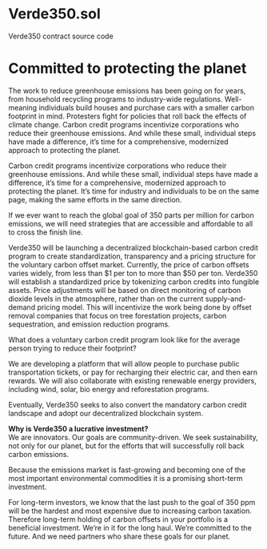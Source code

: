 # Verde350.sol
Verde350 contract source code <br>
<h1>
<strong>
Committed to protecting the planet
  </strong></h1>
  

The work to reduce greenhouse emissions has been going on for years, from household recycling programs to industry-wide regulations. Well-meaning individuals build houses and purchase cars with a smaller carbon footprint in mind. Protesters fight for policies that roll back the effects of climate change. Carbon credit programs incentivize corporations who reduce their greenhouse emissions. And while these small, individual steps have made a difference, it’s time for a comprehensive, modernized approach to protecting the planet.

Carbon credit programs incentivize corporations who reduce their greenhouse emissions. And while these small, individual steps have made a difference, it’s time for a comprehensive, modernized approach to protecting the planet. It’s time for industry and individuals to be on the same page, making the same efforts in the same direction.

If we ever want to reach the global goal of 350 parts per million for carbon emissions, we will need strategies that are accessible and affordable to all to cross the finish line.

Verde350 will be launching a decentralized blockchain-based carbon credit program to create standardization, transparency and a pricing structure for the voluntary carbon offset market. Currently, the price of carbon offsets varies widely, from less than $1 per ton to more than $50 per ton. Verde350 will establish a standardized price by tokenizing carbon credits into fungible assets. Price adjustments will be based on direct monitoring of carbon dioxide levels in the atmosphere, rather than on the current supply-and-demand pricing model. This will incentivize the work being done by offset removal companies that focus on tree forestation projects, carbon sequestration, and emission reduction programs.

What does a voluntary carbon credit program look like for the average person trying to reduce their footprint?

We are developing a platform that will allow people to purchase public transportation tickets, or pay for recharging their electric car, and then earn rewards. 
We will also collaborate with existing renewable energy providers, including wind, solar, bio energy and reforestation programs. 

Eventually, Verde350 seeks to also convert the mandatory carbon credit landscape and adopt our decentralized blockchain system.

<strong>
Why is Verde350 a lucrative investment?
</strong><br>
We are innovators. Our goals are community-driven. We seek sustainability, not only for our planet, but for the efforts that will successfully roll back carbon emissions.

Because the emissions market is fast-growing and becoming one of the most important environmental commodities it is a promising short-term investment.

For long-term investors, we know that the last push to the goal of 350 ppm will be the hardest and most expensive due to increasing carbon taxation. Therefore long-term holding of carbon offsets in your portfolio is a beneficial investment. We’re in it for the long haul. We’re committed to the future. And we need partners who share these goals for our planet.

